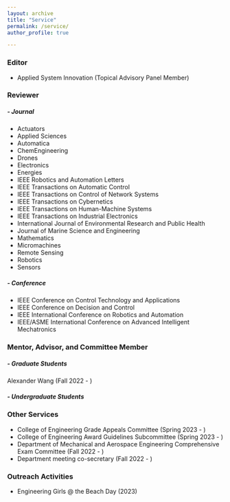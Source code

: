 ```yaml
---
layout: archive
title: "Service"
permalink: /service/
author_profile: true

---
```


### Editor
* Applied System Innovation (Topical Advisory Panel Member)

### Reviewer

##### - Journal
* Actuators
* Applied Sciences
* Automatica
* ChemEngineering
* Drones
* Electronics
* Energies
* IEEE Robotics and Automation Letters
* IEEE Transactions on Automatic Control
* IEEE Transactions on Control of Network Systems
* IEEE Transactions on Cybernetics
* IEEE Transactions on Human-Machine Systems
* IEEE Transactions on Industrial Electronics
* International Journal of Environmental Research and Public Health
* Journal of Marine Science and Engineering
* Mathematics
* Micromachines
* Remote Sensing
* Robotics
* Sensors

##### - Conference
* IEEE Conference on Control Technology and Applications
* IEEE Conference on Decision and Control
* IEEE International Conference on Robotics and Automation
* IEEE/ASME International Conference on Advanced Intelligent Mechatronics

### Mentor, Advisor, and Committee Member

##### - Graduate Students

Alexander Wang (Fall 2022 - )

##### - Undergraduate Students

<!-- ##### - High School Students
* First Tech Challenge, Girls Academic Leadership Academy Robotics Team -->

### Other Services

* College of Engineering Grade Appeals Committee (Spring 2023 - )
* College of Engineering Award Guidelines Subcommittee (Spring 2023 - )
* Department of Mechanical and Aerospace Engineering Comprehensive Exam Committee (Fall 2022 - )
* Department meeting co-secretary (Fall 2022 - )

### Outreach Activities

* Engineering Girls @ the Beach Day (2023)
